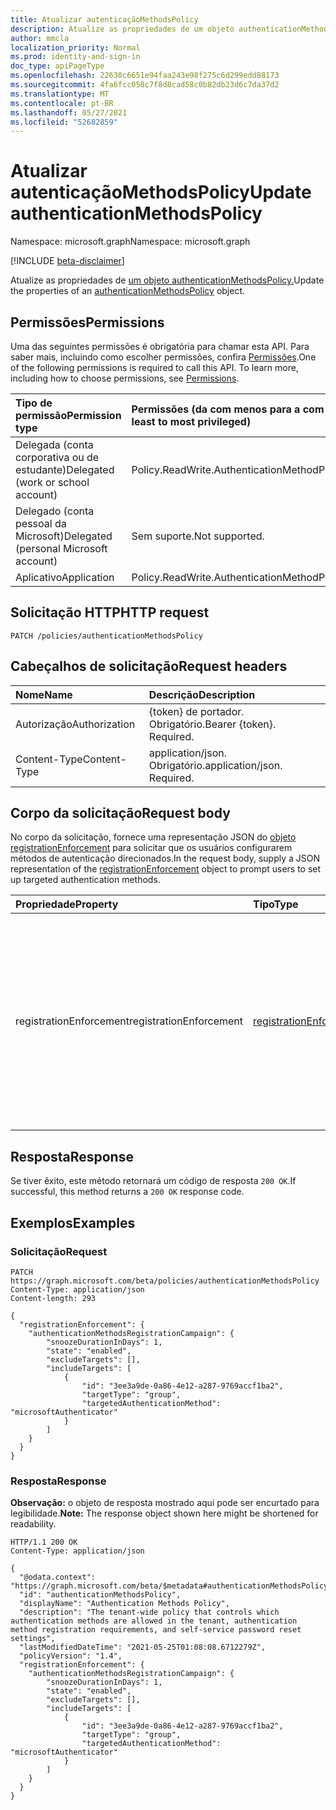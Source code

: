 ```yaml
---
title: Atualizar autenticaçãoMethodsPolicy
description: Atualize as propriedades de um objeto authenticationMethodsPolicy.
author: mmcla
localization_priority: Normal
ms.prod: identity-and-sign-in
doc_type: apiPageType
ms.openlocfilehash: 22630c6651e94faa243e98f275c6d299edd88173
ms.sourcegitcommit: 4fa6fcc058c7f8d8cad58c0b82db23d6c7da37d2
ms.translationtype: MT
ms.contentlocale: pt-BR
ms.lasthandoff: 05/27/2021
ms.locfileid: "52682859"
---
```

# <a name="update-authenticationmethodspolicy"></a><span data-ttu-id="d7f83-103">Atualizar autenticaçãoMethodsPolicy</span><span class="sxs-lookup"><span data-stu-id="d7f83-103">Update authenticationMethodsPolicy</span></span>
<span data-ttu-id="d7f83-104">Namespace: microsoft.graph</span><span class="sxs-lookup"><span data-stu-id="d7f83-104">Namespace: microsoft.graph</span></span>

[!INCLUDE [beta-disclaimer](../../includes/beta-disclaimer.md)]

<span data-ttu-id="d7f83-105">Atualize as propriedades de [um objeto authenticationMethodsPolicy.](../resources/authenticationmethodspolicy.md)</span><span class="sxs-lookup"><span data-stu-id="d7f83-105">Update the properties of an [authenticationMethodsPolicy](../resources/authenticationmethodspolicy.md) object.</span></span>

## <a name="permissions"></a><span data-ttu-id="d7f83-106">Permissões</span><span class="sxs-lookup"><span data-stu-id="d7f83-106">Permissions</span></span>
<span data-ttu-id="d7f83-p101">Uma das seguintes permissões é obrigatória para chamar esta API. Para saber mais, incluindo como escolher permissões, confira [Permissões](/graph/permissions-reference).</span><span class="sxs-lookup"><span data-stu-id="d7f83-p101">One of the following permissions is required to call this API. To learn more, including how to choose permissions, see [Permissions](/graph/permissions-reference).</span></span>

|<span data-ttu-id="d7f83-109">Tipo de permissão</span><span class="sxs-lookup"><span data-stu-id="d7f83-109">Permission type</span></span>|<span data-ttu-id="d7f83-110">Permissões (da com menos para a com mais privilégios)</span><span class="sxs-lookup"><span data-stu-id="d7f83-110">Permissions (from least to most privileged)</span></span>|
|:---|:---|
|<span data-ttu-id="d7f83-111">Delegada (conta corporativa ou de estudante)</span><span class="sxs-lookup"><span data-stu-id="d7f83-111">Delegated (work or school account)</span></span>|<span data-ttu-id="d7f83-112">Policy.ReadWrite.AuthenticationMethod</span><span class="sxs-lookup"><span data-stu-id="d7f83-112">Policy.ReadWrite.AuthenticationMethod</span></span>|
|<span data-ttu-id="d7f83-113">Delegado (conta pessoal da Microsoft)</span><span class="sxs-lookup"><span data-stu-id="d7f83-113">Delegated (personal Microsoft account)</span></span>|<span data-ttu-id="d7f83-114">Sem suporte.</span><span class="sxs-lookup"><span data-stu-id="d7f83-114">Not supported.</span></span>|
|<span data-ttu-id="d7f83-115">Aplicativo</span><span class="sxs-lookup"><span data-stu-id="d7f83-115">Application</span></span>|<span data-ttu-id="d7f83-116">Policy.ReadWrite.AuthenticationMethod</span><span class="sxs-lookup"><span data-stu-id="d7f83-116">Policy.ReadWrite.AuthenticationMethod</span></span>|

## <a name="http-request"></a><span data-ttu-id="d7f83-117">Solicitação HTTP</span><span class="sxs-lookup"><span data-stu-id="d7f83-117">HTTP request</span></span>

<!-- {
  "blockType": "ignored"
}
-->
``` http
PATCH /policies/authenticationMethodsPolicy
```

## <a name="request-headers"></a><span data-ttu-id="d7f83-118">Cabeçalhos de solicitação</span><span class="sxs-lookup"><span data-stu-id="d7f83-118">Request headers</span></span>
|<span data-ttu-id="d7f83-119">Nome</span><span class="sxs-lookup"><span data-stu-id="d7f83-119">Name</span></span>|<span data-ttu-id="d7f83-120">Descrição</span><span class="sxs-lookup"><span data-stu-id="d7f83-120">Description</span></span>|
|:---|:---|
|<span data-ttu-id="d7f83-121">Autorização</span><span class="sxs-lookup"><span data-stu-id="d7f83-121">Authorization</span></span>|<span data-ttu-id="d7f83-p102">{token} de portador. Obrigatório.</span><span class="sxs-lookup"><span data-stu-id="d7f83-p102">Bearer {token}. Required.</span></span>|
|<span data-ttu-id="d7f83-124">Content-Type</span><span class="sxs-lookup"><span data-stu-id="d7f83-124">Content-Type</span></span>|<span data-ttu-id="d7f83-p103">application/json. Obrigatório.</span><span class="sxs-lookup"><span data-stu-id="d7f83-p103">application/json. Required.</span></span>|

## <a name="request-body"></a><span data-ttu-id="d7f83-127">Corpo da solicitação</span><span class="sxs-lookup"><span data-stu-id="d7f83-127">Request body</span></span>
<span data-ttu-id="d7f83-128">No corpo da solicitação, fornece uma representação JSON do [objeto registrationEnforcement](../resources/registrationenforcement.md) para solicitar que os usuários configurarem métodos de autenticação direcionados.</span><span class="sxs-lookup"><span data-stu-id="d7f83-128">In the request body, supply a JSON representation of the [registrationEnforcement](../resources/registrationenforcement.md) object to prompt users to set up targeted authentication methods.</span></span> 

|<span data-ttu-id="d7f83-129">Propriedade</span><span class="sxs-lookup"><span data-stu-id="d7f83-129">Property</span></span>|<span data-ttu-id="d7f83-130">Tipo</span><span class="sxs-lookup"><span data-stu-id="d7f83-130">Type</span></span>|<span data-ttu-id="d7f83-131">Descrição</span><span class="sxs-lookup"><span data-stu-id="d7f83-131">Description</span></span>|
|:---|:---|:---|
|<span data-ttu-id="d7f83-132">registrationEnforcement</span><span class="sxs-lookup"><span data-stu-id="d7f83-132">registrationEnforcement</span></span>|[<span data-ttu-id="d7f83-133">registrationEnforcement</span><span class="sxs-lookup"><span data-stu-id="d7f83-133">registrationEnforcement</span></span>](../resources/registrationenforcement.md)|<span data-ttu-id="d7f83-134">Impor o registro no momento da inscrição.</span><span class="sxs-lookup"><span data-stu-id="d7f83-134">Enforce registration at sign-in time.</span></span> <span data-ttu-id="d7f83-135">Essa propriedade pode ser usada para solicitar que os usuários configurarem métodos de autenticação direcionados.</span><span class="sxs-lookup"><span data-stu-id="d7f83-135">This property can be used to prompt users to set up targeted authentication methods.</span></span>|

## <a name="response"></a><span data-ttu-id="d7f83-136">Resposta</span><span class="sxs-lookup"><span data-stu-id="d7f83-136">Response</span></span>
<span data-ttu-id="d7f83-137">Se tiver êxito, este método retornará um código de resposta `200 OK`.</span><span class="sxs-lookup"><span data-stu-id="d7f83-137">If successful, this method returns a `200 OK` response code.</span></span>

## <a name="examples"></a><span data-ttu-id="d7f83-138">Exemplos</span><span class="sxs-lookup"><span data-stu-id="d7f83-138">Examples</span></span>

### <a name="request"></a><span data-ttu-id="d7f83-139">Solicitação</span><span class="sxs-lookup"><span data-stu-id="d7f83-139">Request</span></span>
<!-- {
  "blockType": "request",
  "name": "update_authenticationmethodspolicy"
}
-->
``` http
PATCH https://graph.microsoft.com/beta/policies/authenticationMethodsPolicy
Content-Type: application/json
Content-length: 293

{
  "registrationEnforcement": {
    "authenticationMethodsRegistrationCampaign": {
        "snoozeDurationInDays": 1,
        "state": "enabled",
        "excludeTargets": [],
        "includeTargets": [
            {
                "id": "3ee3a9de-0a86-4e12-a287-9769accf1ba2",
                "targetType": "group",
                "targetedAuthenticationMethod": "microsoftAuthenticator"
            }
        ]
    }
  }
}
```


### <a name="response"></a><span data-ttu-id="d7f83-140">Resposta</span><span class="sxs-lookup"><span data-stu-id="d7f83-140">Response</span></span>
<span data-ttu-id="d7f83-141">**Observação:** o objeto de resposta mostrado aqui pode ser encurtado para legibilidade.</span><span class="sxs-lookup"><span data-stu-id="d7f83-141">**Note:** The response object shown here might be shortened for readability.</span></span>
<!-- {
  "blockType": "response",
  "truncated": true,
  "@odata.type": "microsoft.graph.authenticationMethodsPolicy"
}
-->
``` http
HTTP/1.1 200 OK
Content-Type: application/json

{
  "@odata.context": "https://graph.microsoft.com/beta/$metadata#authenticationMethodsPolicy",
  "id": "authenticationMethodsPolicy",
  "displayName": "Authentication Methods Policy",
  "description": "The tenant-wide policy that controls which authentication methods are allowed in the tenant, authentication method registration requirements, and self-service password reset settings",
  "lastModifiedDateTime": "2021-05-25T01:08:08.6712279Z",
  "policyVersion": "1.4",
  "registrationEnforcement": {
    "authenticationMethodsRegistrationCampaign": {
        "snoozeDurationInDays": 1,
        "state": "enabled",
        "excludeTargets": [],
        "includeTargets": [
            {
                "id": "3ee3a9de-0a86-4e12-a287-9769accf1ba2",
                "targetType": "group",
                "targetedAuthenticationMethod": "microsoftAuthenticator"
            }
        ]
    }
  }
}
```
